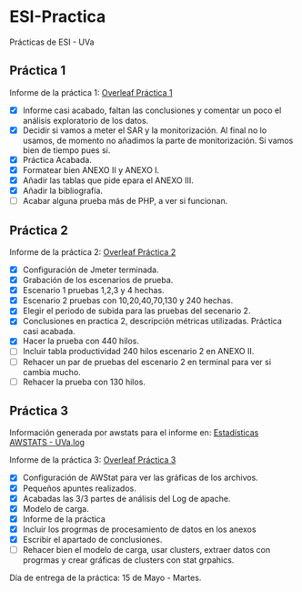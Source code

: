 # ESI-Practica
Prácticas de ESI - UVa

## Práctica 1
Informe de la práctica 1: [Overleaf Práctica 1](https://www.overleaf.com/16217826tnmbmrzbfcdc#/62053168/)
- [x] Informe casi acabado, faltan las conclusiones y comentar un poco el análisis exploratorio de los datos.
- [x] Decidir si vamos a meter el SAR y la monitorización. Al final no lo usamos, de momento no añadimos la parte de monitorización. Si vamos bien de tiempo pues si. 
- [x] Práctica Acabada.
- [x] Formatear bien ANEXO II y ANEXO I. 
- [x] Añadir las tablas que pide epara el ANEXO III.
- [x] Añadir la bibliografía.
- [ ] Acabar alguna prueba más de PHP, a ver si funcionan.

## Práctica 2
Informe de la práctica 2: [Overleaf Práctica 2](https://www.overleaf.com/13890361vyymrxqywtms#/62053603/)
- [x] Configuración de Jmeter terminada.
- [x] Grabación de los escenarios de prueba.
- [x] Escenario 1 pruebas 1,2,3 y 4 hechas.
- [x] Escenario 2 pruebas con 10,20,40,70,130 y 240 hechas.
- [x] Elegir el periodo de subida para las pruebas del secenario 2.
- [x] Conclusiones en practica 2, descripción métricas utilizadas. Práctica casi acabada. 
- [x] Hacer la prueba con 440 hilos.
- [ ] Incluir tabla productividad 240 hilos escenario 2 en ANEXO II.
- [ ] Rehacer un par de pruebas del escenario 2 en terminal para ver si cambia mucho.
- [ ] Rehacer la prueba con 130 hilos.

## Práctica 3
Información generada por awstats para el informe en: [Estadísticas AWSTATS - UVa.log](http://serverandroid.ddns.net:47000/cgi-bin/awstats.pl?config=uva.es)

Informe de la práctica 3: [Overleaf Práctica 3](https://www.overleaf.com/16172410khmmkrdjqbzm#/61845567/)
- [x] Configuración de AWStat para ver las gráficas de los archivos.
- [x] Pequeños apuntes realizados.
- [x] Acabadas las 3/3 partes de análisis del Log de apache.
- [x] Modelo de carga.
- [x] Informe de la práctica
- [x] Incluir los progrmas de procesamiento de datos en los anexos
- [x] Escribir el apartado de conclusiones.
- [ ] Rehacer bien el modelo de carga, usar clusters, extraer datos con progrmas y crear gráficas de clusters con stat grpahics.  

Día de entrega de la práctica: 15 de Mayo - Martes.

